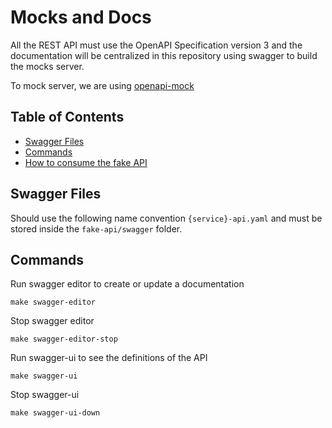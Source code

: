 # Mocks and Docs

All the REST API must use the OpenAPI Specification version 3 and the documentation will be centralized in this repository using swagger to build the mocks server.

To mock server, we are using [openapi-mock](https://github.com/muonsoft/openapi-mock)

## Table of Contents

- [Swagger Files](#swagger-files)
- [Commands](#commands)
- [How to consume the fake API](#how-to-consume-the-fake-api)

## Swagger Files

Should use the following name convention `{service}-api.yaml` and must be stored inside the `fake-api/swagger` folder.

## Commands

Run swagger editor to create or update a documentation

```
make swagger-editor
```

Stop swagger editor

```
make swagger-editor-stop
```

Run swagger-ui to see the definitions of the API

```
make swagger-ui
```

Stop swagger-ui

```
make swagger-ui-down
```

To start the mocks server

```
make mock-up
```

To stop the mocks server

```
make mock-down
```

## How to consume the fake API

After starting the mocks, to generate fakes responses data by the APIs schemas, we can make an `HTTP` request to any endpoint path defined on the swagger schema.

We can use some tool like `insomnia`, `postman` or `curl` to test the responses from the APIs.

To test that the server successfully ran

```
# ACCOUNT

curl --request GET \
  --url http://0.0.0.0:8000/users \
  --header 'content-type: application/json'

# CATALOG

curl --request GET \
  --url http://localhost:8001/categories
```

List of APIs and ports

| API         | PORT |
| ----------- | ---: |
| ACCOUNT-API | 8000 |
| CATALOG-API | 8001 |
